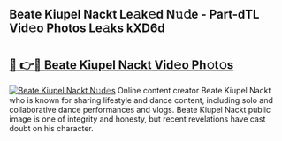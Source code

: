 ## Beate Kiupel Nackt Le𝚊k𝚎d N𝚞𝚍e - Part-dTL Vid𝚎o Photos Le𝚊ks kXD6d

# <h2><a href="http://fb4pou.evod.top/?m=Beate+Kiupel+Nackt">🔗 👉🔴 Beate Kiupel Nackt Vid𝚎o Ph𝚘t𝚘s</a></h2>

[![Beate Kiupel Nackt N𝚞d𝚎s](https://i.imgur.com/8V9OHl7.gif)](http://fb4pou.evod.top/?m=Beate+Kiupel+Nackt)
Online content creator Beate Kiupel Nackt who is known for sharing lifestyle and dance content, including solo and collaborative dance performances and vlogs. Beate Kiupel Nackt public image is one of integrity and honesty, but recent revelations have cast doubt on his character. 
